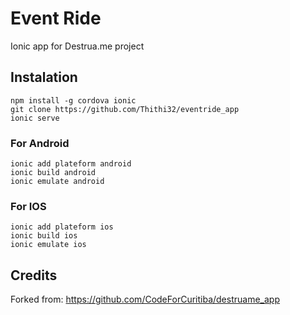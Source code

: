 # Event Ride
Ionic app for Destrua.me project

## Instalation

```
npm install -g cordova ionic
git clone https://github.com/Thithi32/eventride_app
ionic serve
```

### For Android

```
ionic add plateform android
ionic build android
ionic emulate android
```

### For IOS

```
ionic add plateform ios
ionic build ios
ionic emulate ios
```

## Credits

Forked from: https://github.com/CodeForCuritiba/destruame_app

